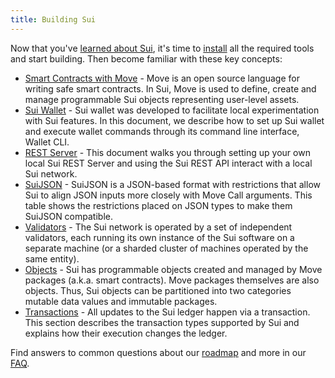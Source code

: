 ```yaml
---
title: Building Sui
---
```


Now that you've [learned about Sui](../learn/index.md), it's time to [install](../build/install.md) all the required tools and start building. Then become familiar with these key concepts:

* [Smart Contracts with Move](../build/move.md) - Move is an open source language for writing safe smart contracts. In Sui, Move is used to define, create and manage programmable Sui objects representing user-level assets.
* [Sui Wallet](../build/wallet.md) - Sui wallet was developed to facilitate local experimentation with Sui features. In this document, we describe how to set up Sui wallet and execute wallet commands through its command line interface, Wallet CLI.
* [REST Server](../build/rest-api.md) - This document walks you through setting up your own local Sui REST Server and using the Sui REST API interact with a local Sui network.
* [SuiJSON](../build/sui-json.md) - SuiJSON is a JSON-based format with restrictions that allow Sui to align JSON inputs more closely with Move Call arguments. This table shows the restrictions placed on JSON types to make them SuiJSON compatible.
* [Validators](../build/authorities.md) - The Sui network is operated by a set of independent validators, each running its own instance of the Sui software on a separate machine (or a sharded cluster of machines operated by the same entity).
* [Objects](../build/objects.md) - Sui has programmable objects created and managed by Move packages (a.k.a. smart contracts). Move packages themselves are also objects. Thus, Sui objects can be partitioned into two categories mutable data values and immutable packages.
* [Transactions](../build/transactions.md) - All updates to the Sui ledger happen via a transaction. This section describes the transaction types supported by Sui and explains how their execution changes the ledger.

Find answers to common questions about our [roadmap](https://github.com/MystenLabs/sui/blob/main/ROADMAP.md) and more in our [FAQ](../contribute/faq.md).
